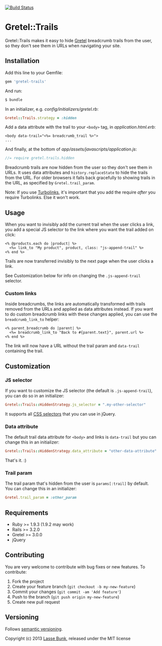 [![Build Status](https://secure.travis-ci.org/lassebunk/gretel-trails.png)](http://travis-ci.org/lassebunk/gretel-trails)

# Gretel::Trails

Gretel::Trails makes it easy to hide [Gretel](https://github.com/lassebunk/gretel) breadcrumb trails from the user, so they don't see them in URLs when navigating your site.

## Installation

Add this line to your Gemfile:

```bash
gem 'gretel-trails'
```

And run:

```bash
$ bundle
```

In an initializer, e.g. *config/initializers/gretel.rb*:

```ruby
Gretel::Trails.strategy = :hidden
```

Add a data attribute with the trail to your `<body>` tag, in *application.html.erb*:

```erb
<body data-trail="<%= breadcrumb_trail %>">
...
```

And finally, at the bottom of *app/assets/javascripts/application.js*:

```js
//= require gretel.trails.hidden
```

Breadcrumb trails are now hidden from the user so they don't see them in URLs. It uses data attributes and `history.replaceState` to hide the trails from the URL.
For older browsers it falls back gracefully to showing trails in the URL, as specified by `Gretel.trail_param`.

Note: If you use [Turbolinks](https://github.com/rails/turbolinks), it's important that you add the require *after* you require Turbolinks. Else it won't work.

## Usage

When you want to invisibly add the current trail when the user clicks a link, you add a special JS selector to the link where you want the trail added on click:

```erb
<% @products.each do |product| %>
  <%= link_to "My product", product, class: "js-append-trail" %>
<% end %>
```

Trails are now transferred invisibly to the next page when the user clicks a link.

See Customization below for info on changing the `.js-append-trail` selector.

### Custom links

Inside breadcrumbs, the links are automatically transformed with trails removed from the URLs and applied as data attributes instead.
If you want to do custom breadcrumb links with these changes applied, you can use the `breadcrumb_link_to` helper:

```erb
<% parent_breadcrumb do |parent| %>
  <%= breadcrumb_link_to "Back to #{parent.text}", parent.url %>
<% end %>
```

The link will now have a URL without the trail param and `data-trail` containing the trail.

## Customization

### JS selector

If you want to customize the JS selector (the default is `.js-append-trail`), you can do so in an initializer:

```ruby
Gretel::Trails::HiddenStrategy.js_selector = ".my-other-selector"
```

It supports all [CSS selectors](http://api.jquery.com/category/selectors/) that you can use in jQuery.

### Data attribute

The default trail data attribute for `<body>` and links is `data-trail` but you can change this in an initializer:

```ruby
Gretel::Trails::HiddenStrategy.data_attribute = "other-data-attribute"
```

That's it. :)

### Trail param

The trail param that's hidden from the user is `params[:trail]` by default. You can change this in an initializer:

```ruby
Gretel.trail_param = :other_param
```

## Requirements

* Ruby >= 1.9.3 (1.9.2 may work)
* Rails >= 3.2.0
* Gretel >= 3.0.0
* jQuery

## Contributing

You are very welcome to contribute with bug fixes or new features. To contribute:

1. Fork the project
2. Create your feature branch (`git checkout -b my-new-feature`)
3. Commit your changes (`git commit -am 'Add feature'`)
4. Push to the branch (`git push origin my-new-feature`)
5. Create new pull request

## Versioning

Follows [semantic versioning](http://semver.org/).

Copyright (c) 2013 [Lasse Bunk](http://lassebunk.dk), released under the MIT license
